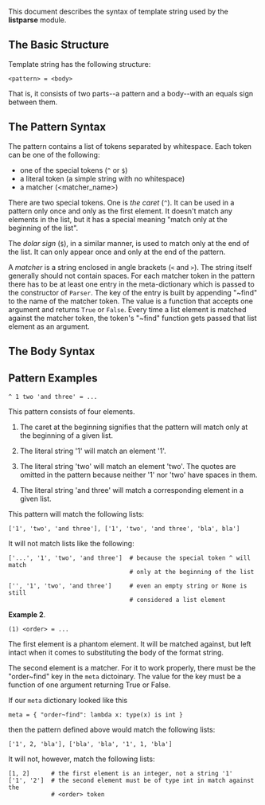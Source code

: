 This document describes the syntax of template string used by the **listparse**
module.

## The Basic Structure ##

Template string has the following structure:

    <pattern> = <body>

That is, it consists of two parts--a pattern and a body--with an equals sign
between them.


## The Pattern Syntax ##

The pattern contains a list of tokens separated by whitespace. Each token can
be one of the following:

* one of the special tokens (`^` or `$`)
* a literal token (a simple string with no whitespace)
* a matcher (&lt;matcher_name&gt;)

There are two special tokens. One is _the caret_ (`^`). It can be used in a
pattern only once and only as the first element. It doesn't match any elements
in the list, but it has a special meaning "match only at the beginning of the
list".

The _dolar sign_ (`$`), in a similar manner, is used to match only at the end
of the list. It can only appear once and only at the end of the pattern.

A _matcher_ is a string enclosed in angle brackets (`<` and `>`). The string
itself generally should not contain spaces. For each matcher token in the
pattern there has to be at least one entry in the meta-dictionary which is
passed to the constructor of `Parser`. The key of the entry is built by
appending "~find" to the name of the matcher token. The value is a function
that accepts one argument and returns `True` or `False`. Every time a list
element is matched against the matcher token, the token's "~find" function gets
passed that list element as an argument.


## The Body Syntax



## Pattern Examples ##

    ^ 1 two 'and three' = ...

This pattern consists of four elements.

1. The caret at the beginning signifies that the pattern will match only at the
beginning of a given list.

2. The literal string '1' will match an element '1'.

3. The literal string 'two' will match an element 'two'. The quotes are omitted
in the pattern because neither '1' nor 'two' have spaces in them.

4. The literal string 'and three' will match a corresponding element in a given
list.

This pattern will match the following lists:

    ['1', 'two', 'and three'], ['1', 'two', 'and three', 'bla', bla']

It will not match lists like the following:

    ['...', '1', 'two', 'and three']  # because the special token ^ will match
                                      # only at the beginning of the list

    ['', '1', 'two', 'and three']     # even an empty string or None is still
                                      # considered a list element

**Example 2**.

    (1) <order> = ...

The first element is a phantom element. It will be matched against, but left
intact when it comes to substituting the body of the format string.

The second element is a matcher. For it to work properly, there must be the
"order~find" key in the `meta` dictoinary. The value for the key must be a
function of one argument returning True or False.

If our `meta` dictionary looked like this

    meta = { "order~find": lambda x: type(x) is int }

then the pattern defined above would match the following lists:

    ['1', 2, 'bla'], ['bla', 'bla', '1', 1, 'bla']

It will not, however, match the following lists:

    [1, 2]      # the first element is an integer, not a string '1'
    ['1', '2']  # the second element must be of type int in match against the
                # <order> token



